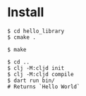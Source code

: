 # Install

``` shell
$ cd hello_library
$ cmake .
```

``` shell
$ make

```

``` shell
$ cd ..
$ clj -M:cljd init
$ clj -M:cljd compile
$ dart run bin/
# Returns `Hello World`
```
